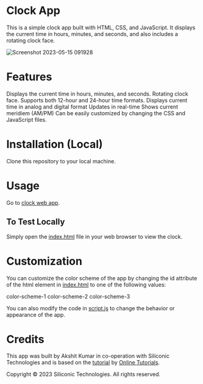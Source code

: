 # Clock App
This is a simple clock app built with HTML, CSS, and JavaScript. It displays the current time in hours, minutes, and seconds, and also includes a rotating clock face.

![Screenshot 2023-05-15 091928](https://github.com/Akki1725/Clock/assets/68149441/8a14ed99-9d11-471f-92c0-45f0add1b8b8)

# Features
Displays the current time in hours, minutes, and seconds.
Rotating clock face.
Supports both 12-hour and 24-hour time formats.
Displays current time in analog and digital format
Updates in real-time
Shows current meridiem (AM/PM)
Can be easily customized by changing the CSS and JavaScript files.

# Installation (Local)
Clone this repository to your local machine.

# Usage
Go to [clock web app](link).

## To Test Locally
Simply open the [index.html](index.html) file in your web browser to view the clock.

# Customization
You can customize the color scheme of the app by changing the id attribute of the html element in [index.html](index.html) to one of the following values:

color-scheme-1
color-scheme-2
color-scheme-3

You can also modify the code in [script.js](script.js) to change the behavior or appearance of the app.

# Credits
This app was built by Akshit Kumar in co-operation with Siliconic Technologies and is based on the [tutorial](https://www.youtube.com/watch?v=yXFiTDfhSXo) by [Online Tutorials](https://www.youtube.com/@OnlineTutorialsYT).

Copyright © 2023 Siliconic Technologies. All rights reserved.
